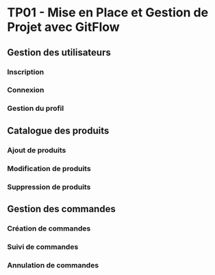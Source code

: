 # TP01 - Mise en Place et Gestion de Projet avec GitFlow

## Gestion des utilisateurs

### Inscription

### Connexion

### Gestion du profil

## Catalogue des produits

### Ajout de produits

### Modification de produits

### Suppression de produits

## Gestion des commandes

### Création de commandes

### Suivi de commandes

### Annulation de commandes
